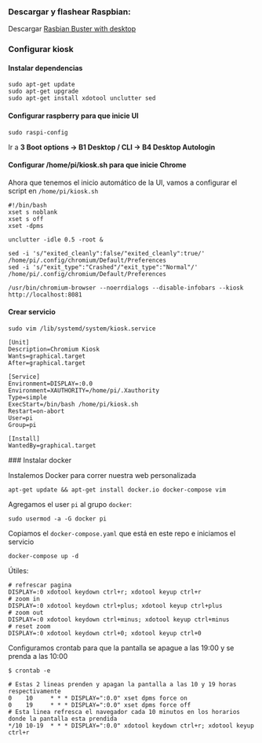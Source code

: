 ### Descargar y flashear Raspbian:

Descargar [Rasbian Buster with desktop](https://www.raspberrypi.org/downloads/raspbian/)


### Configurar kiosk

#### Instalar dependencias

```
sudo apt-get update
sudo apt-get upgrade
sudo apt-get install xdotool unclutter sed
```

#### Configurar raspberry para que inicie UI

```
sudo raspi-config
```

Ir a **3 Boot options -> B1 Desktop / CLI -> B4 Desktop Autologin**

#### Configurar /home/pi/kiosk.sh para que inicie Chrome

Ahora que tenemos el inicio automático de la UI, vamos a configurar el script en `/home/pi/kiosk.sh`


```
#!/bin/bash
xset s noblank
xset s off
xset -dpms

unclutter -idle 0.5 -root &

sed -i 's/"exited_cleanly":false/"exited_cleanly":true/' /home/pi/.config/chromium/Default/Preferences
sed -i 's/"exit_type":"Crashed"/"exit_type":"Normal"/' /home/pi/.config/chromium/Default/Preferences

/usr/bin/chromium-browser --noerrdialogs --disable-infobars --kiosk http://localhost:8081

```

#### Crear servicio

`sudo vim /lib/systemd/system/kiosk.service`

```
[Unit]
Description=Chromium Kiosk
Wants=graphical.target
After=graphical.target

[Service]
Environment=DISPLAY=:0.0
Environment=XAUTHORITY=/home/pi/.Xauthority
Type=simple
ExecStart=/bin/bash /home/pi/kiosk.sh
Restart=on-abort
User=pi
Group=pi

[Install]
WantedBy=graphical.target
```

### Instalar docker

Instalemos Docker para correr nuestra web personalizada

```
apt-get update && apt-get install docker.io docker-compose vim
```

Agregamos el user `pi` al grupo `docker`:

```
sudo usermod -a -G docker pi
```

Copiamos el `docker-compose.yaml` que está en este repo e iniciamos el servicio

```
docker-compose up -d 
```

Útiles:

```
# refrescar pagina
DISPLAY=:0 xdotool keydown ctrl+r; xdotool keyup ctrl+r
# zoom in
DISPLAY=:0 xdotool keydown ctrl+plus; xdotool keyup ctrl+plus
# zoom out
DISPLAY=:0 xdotool keydown ctrl+minus; xdotool keyup ctrl+minus
# reset zoom
DISPLAY=:0 xdotool keydown ctrl+0; xdotool keyup ctrl+0
```

Configuramos crontab para que la pantalla se apague a las 19:00 y se prenda a las 10:00

```
$ crontab -e

# Estas 2 lineas prenden y apagan la pantalla a las 10 y 19 horas respectivamente
0    10     * * * DISPLAY=":0.0" xset dpms force on
0    19     * * * DISPLAY=":0.0" xset dpms force off
# Esta linea refresca el navegador cada 10 minutos en los horarios donde la pantalla esta prendida
*/10 10-19  * * * DISPLAY=":0.0" xdotool keydown ctrl+r; xdotool keyup ctrl+r
```


